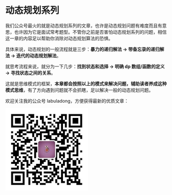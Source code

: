 # 动态规划系列

我们公众号最火的就是动态规划系列的文章，也许是动态规划问题有难度而且有意思，也许因为它是面试常考题型。不管你之前是否害怕动态规划系列的问题，相信这一章的内容足以帮助你消除对动态规划算法的恐惧。

具体来说，动态规划的一般流程就是三步：**暴力的递归解法 -> 带备忘录的递归解法 -> 迭代的动态规划解法**。

就思考流程来说，就分为一下几步：**找到状态和选择 -> 明确 dp 数组/函数的定义 -> 寻找状态之间的关系**。

这就是思维模式的框架，**本章都会按照以上的模式来解决问题，辅助读者养成这种模式思维**，有了方向遇到问题就不会抓瞎，足以解决一般的动态规划问题。

欢迎关注我的公众号 labuladong，方便获得最新的优质文章：

![labuladong二维码](../../images/qrcode.jpg)
